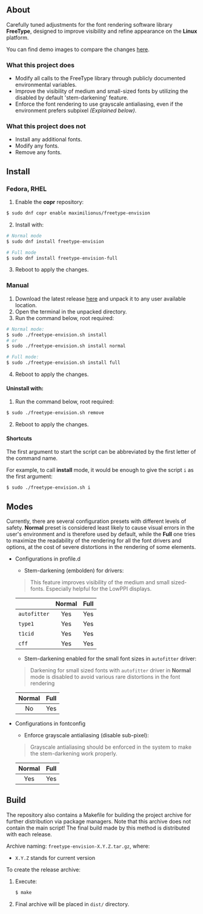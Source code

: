 ## About
Carefully tuned adjustments for the font rendering software library
**FreeType**, designed to improve visibility and refine appearance on the
**Linux** platform.

You can find demo images to compare the changes
[here](https://drive.google.com/drive/folders/1gPoAsNOPaaACBdEX2YEvlK0cw5miBfOd?usp=sharing).

### What this project does
- Modify all calls to the FreeType library through publicly documented
  environmental variables.
- Improve the visibility of medium and small-sized fonts by utilizing the disabled
  by default 'stem-darkening' feature.
- Enforce the font rendering to use grayscale antialiasing, even if the
  environment prefers subpixel *(Explained below)*.

### What this project does not
- Install any additional fonts.
- Modify any fonts.
- Remove any fonts.


## Install

### Fedora, RHEL
1. Enable the **copr** repository:
```sh
$ sudo dnf copr enable maximilionus/freetype-envision
```
2. Install with:
```sh
# Normal mode
$ sudo dnf install freetype-envision

# Full mode
$ sudo dnf install freetype-envision-full
```
3. Reboot to apply the changes.

### Manual
1. Download the latest release
   [here](https://github.com/maximilionus/freetype-envision/releases/latest)
   and unpack it to any user available location.
2. Open the terminal in the unpacked directory.
3. Run the command below, root required:
```sh
# Normal mode:
$ sudo ./freetype-envision.sh install
# or
$ sudo ./freetype-envision.sh install normal

# Full mode:
$ sudo ./freetype-envision.sh install full
```
4. Reboot to apply the changes.

#### Uninstall with:
1. Run the command below, root required:
```sh
$ sudo ./freetype-envision.sh remove
```
2. Reboot to apply the changes.

#### Shortcuts
The first argument to start the script can be abbreviated by the first letter
of the command name.

For example, to call **install** mode, it would be enough to give the script
`i` as the first argument:

```sh
$ sudo ./freetype-envision.sh i
```


## Modes
Currently, there are several configuration presets with different levels of
safety. **Normal** preset is considered least likely to cause visual errors in
the user's environment and is therefore used by default, while the **Full** one
tries to maximize the readability of the rendering for all the font drivers and
options, at the cost of severe distortions in the rendering of some elements.


- Configurations in profile.d
   - Stem-darkening (embolden) for drivers:
   > This feature improves visibility of the medium and small sized-fonts.
   > Especially helpful for the LowPPI displays.

     |              | Normal | Full |
     | :----------- | :----: | :--: |
     | `autofitter` | Yes    | Yes  |
     | `type1`      | Yes    | Yes  |
     | `t1cid`      | Yes    | Yes  |
     | `cff`        | Yes    | Yes  |

   - Stem-darkening enabled for the small font sizes in `autofitter` driver:
   > Darkening for small sized fonts with `autofitter` driver in **Normal**
   > mode is disabled to avoid various rare distortions in the font rendering

     | Normal | Full |
     | :----: | :--: |
     | No     | Yes  |

- Configurations in fontconfig
   - Enforce grayscale antialiasing (disable sub-pixel):
   > Grayscale antialiasing should be enforced in the system to make the
   > stem-darkening work properly.

     | Normal | Full |
     | :----: | :--: |
     | Yes    | Yes  |


## Build
The repository also contains a Makefile for building the project archive for
further distribution via package managers. Note that this archive does not
contain the main script! The final build made by this method is distributed
with each release.

Archive naming: `freetype-envision-X.Y.Z.tar.gz`, where:
- `X.Y.Z` stands for current version

To create the release archive:
1. Execute:
    ```sh
    $ make
    ```
2. Final archive will be placed in `dist/` directory.
